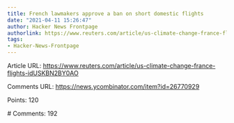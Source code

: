 ```yaml
---
title: French lawmakers approve a ban on short domestic flights
date: "2021-04-11 15:26:47"
author: Hacker News Frontpage
authorlink: https://www.reuters.com/article/us-climate-change-france-flights-idUSKBN2BY0AO
tags:
- Hacker-News-Frontpage
---
```


<p>Article URL: <a href="https://www.reuters.com/article/us-climate-change-france-flights-idUSKBN2BY0AO">https://www.reuters.com/article/us-climate-change-france-flights-idUSKBN2BY0AO</a></p>
<p>Comments URL: <a href="https://news.ycombinator.com/item?id=26770929">https://news.ycombinator.com/item?id=26770929</a></p>
<p>Points: 120</p>
<p># Comments: 192</p>
